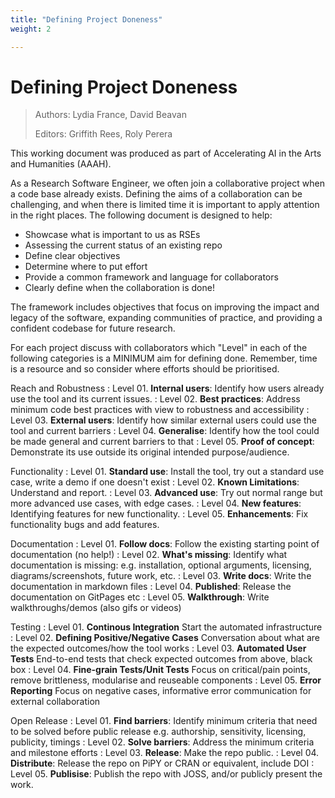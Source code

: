 ```yaml
---
title: "Defining Project Doneness"
weight: 2

---
```


# Defining Project Doneness

> Authors: Lydia France, David Beavan
> 
> Editors: Griffith Rees, Roly Perera

This working document was produced as part of Accelerating AI in the Arts and Humanities (AAAH).

As a Research Software Engineer, we often join a collaborative project when a code base already exists.
Defining the aims of a collaboration can be challenging, and when there is limited time it is important to apply attention in the right places.
The following document is designed to help:

- Showcase what is important to us as RSEs
- Assessing the current status of an existing repo
- Define clear objectives
- Determine where to put effort
- Provide a common framework and language for collaborators
- Clearly define when the collaboration is done!

The framework includes objectives that focus on improving the impact and legacy of the software, expanding communities of practice, and providing a confident codebase for future research.

For each project discuss with collaborators which "Level" in each of the following categories is a MINIMUM aim for defining done.
Remember, time is a resource and so consider where efforts should be prioritised.

Reach and Robustness
: Level 01. **Internal users**: Identify how users already use the tool and its current issues.
: Level 02. **Best practices**: Address minimum code best practices with view to robustness and accessibility
: Level 03. **External users**: Identify how similar external users could use the tool and current barriers
: Level 04. **Generalise**: Identify how the tool could be made general and current barriers to that
: Level 05. **Proof of concept**: Demonstrate its use outside its original intended purpose/audience.

Functionality
: Level 01. **Standard use**: Install the tool, try out a standard use case, write a demo if one doesn't exist
: Level 02. **Known Limitations**: Understand and report.
: Level 03. **Advanced use**: Try out normal range but more advanced use cases, with edge cases.
: Level 04. **New features**: Identifying features for new functionality.
: Level 05. **Enhancements**: Fix functionality bugs and add features.

Documentation
: Level 01. **Follow docs**: Follow the existing starting point of documentation (no help!)
: Level 02. **What's missing**: Identify what documentation is missing: e.g. installation, optional arguments, licensing, diagrams/screenshots, future work, etc.
: Level 03. **Write docs**: Write the documentation in markdown files
: Level 04. **Published**: Release the documentation on GitPages etc
: Level 05. **Walkthrough**: Write walkthroughs/demos (also gifs or videos)

Testing
: Level 01. **Continous Integration** Start the automated infrastructure
: Level 02. **Defining Positive/Negative Cases** Conversation about what are the expected outcomes/how the tool works
: Level 03. **Automated User Tests** End-to-end tests that check expected outcomes from above, black box
: Level 04. **Fine-grain Tests/Unit Tests** Focus on critical/pain points, remove brittleness, modularise and reuseable components
: Level 05. **Error Reporting** Focus on negative cases, informative error communication for external collaboration

Open Release
: Level 01. **Find barriers**: Identify minimum criteria that need to be solved before public release e.g. authorship, sensitivity, licensing, publicity, timings
: Level 02. **Solve barriers**: Address the minimum criteria and milestone efforts
: Level 03. **Release**: Make the repo public.
: Level 04. **Distribute**: Release the repo on PiPY or CRAN or equivalent, include DOI
: Level 05. **Publisise**: Publish the repo with JOSS, and/or publicly present the work.
